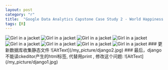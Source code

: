 ```yaml
---
layout: post
category: "r"
title:  "Google Data Analytics Capstone Case Study 2 - World Happiness Report"
tags: [R]
---
```

<img src="https://github.com/MoonBrillante/moonbrillante.github.io/raw/master/my_picture/worldhappiness001.jpg" alt="Girl in a jacket" width="" height="">
<img src="https://github.com/MoonBrillante/moonbrillante.github.io/raw/master/my_picture/worldhappiness002.jpg" alt="Girl in a jacket" width="" height="">
<img src="https://github.com/MoonBrillante/moonbrillante.github.io/raw/master/my_picture/worldhappiness003.jpg" alt="Girl in a jacket" width="" height="">
<img src="https://github.com/MoonBrillante/moonbrillante.github.io/raw/master/my_picture/worldhappiness004.jpg" alt="Girl in a jacket" width="" height="">
<img src="https://github.com/MoonBrillante/moonbrillante.github.io/raw/master/my_picture/worldhappiness005.jpg" alt="Girl in a jacket" width="" height="">
<img src="https://github.com/MoonBrillante/moonbrillante.github.io/raw/master/my_picture/worldhappiness006.jpg" alt="Girl in a jacket" width="" height="">
<img src="https://github.com/MoonBrillante/moonbrillante.github.io/raw/master/my_picture/worldhappiness007.jpg" alt="Girl in a jacket" width="" height="">
<img src="https://github.com/MoonBrillante/moonbrillante.github.io/raw/master/my_picture/worldhappiness008.jpg" alt="Girl in a jacket" width="" height="">
### 更新数据库收集静态文件
![AltText](/my_picture/django2.jpg)
### 最后，django不能读ckeditor产生的html标签, 代替用print , 修改这个问题:
![AltText](/my_picture/django1.jpg)






